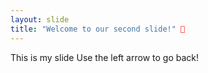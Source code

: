 ```yaml
---
layout: slide
title: "Welcome to our second slide!" 🎉
---
```

This is my slide 
Use the left arrow to go back!

